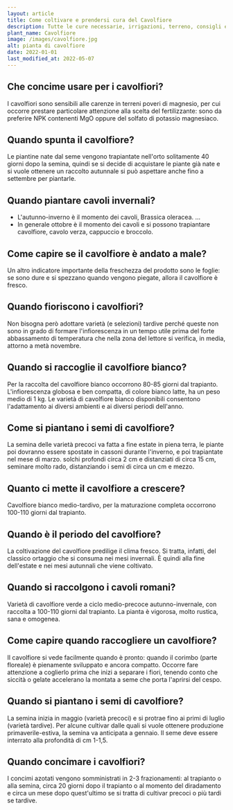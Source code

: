 ```yaml
---
layout: article
title: Come coltivare e prendersi cura del Cavolfiore
description: Tutte le cure necessarie, irrigazioni, terreno, consigli e molto altro sulla coltivazione del Cavolfiore
plant_name: Cavolfiore
image: /images/cavolfiore.jpg
alt: pianta di cavolfiore
date: 2022-01-01
last_modified_at: 2022-05-07
---
```


## Che concime usare per i cavolfiori?

I cavolfiori sono sensibili alle carenze in terreni poveri di magnesio, per cui occorre prestare particolare attenzione alla scelta del fertilizzante: sono da preferire NPK contenenti MgO oppure del solfato di potassio magnesiaco.

## Quando spunta il cavolfiore?

Le piantine nate dal seme vengono trapiantate nell'orto solitamente 40 giorni dopo la semina, quindi se si decide di acquistare le piante già nate e si vuole ottenere un raccolto autunnale si può aspettare anche fino a settembre per piantarle.

## Quando piantare cavoli invernali?

- L'autunno-inverno è il momento dei cavoli, Brassica oleracea. ...
- In generale ottobre è il momento dei cavoli e si possono trapiantare cavolfiore, cavolo verza, cappuccio e broccolo.

## Come capire se il cavolfiore è andato a male?

 Un altro indicatore importante della freschezza del prodotto sono le foglie: se sono dure e si spezzano quando vengono piegate, allora il cavolfiore è fresco.

## Quando fioriscono i cavolfiori?

Non bisogna però adottare varietà (e selezioni) tardive perché queste non sono in grado di formare l'infiorescenza in un tempo utile prima del forte abbassamento di temperatura che nella zona del lettore si verifica, in media, attorno a metà novembre.

## Quando si raccoglie il cavolfiore bianco?

Per la raccolta del cavolfiore bianco occorrono 80-85 giorni dal trapianto. L'infiorescenza globosa e ben compatta, di colore bianco latte, ha un peso medio di 1 kg. Le varietà di cavolfiore bianco disponibili consentono l'adattamento ai diversi ambienti e ai diversi periodi dell'anno.

## Come si piantano i semi di cavolfiore?

 La semina delle varietà precoci va fatta a fine estate in piena terra, le piante poi dovranno essere spostate in cassoni durante l'inverno, e poi trapiantate nel mese di marzo. solchi profondi circa 2 cm e distanziati di circa 15 cm, seminare molto rado, distanziando i semi di circa un cm e mezzo.

## Quanto ci mette il cavolfiore a crescere?

Cavolfiore bianco medio-tardivo, per la maturazione completa occorrono 100-110 giorni dal trapianto.

## Quando è il periodo del cavolfiore?

 La coltivazione del cavolfiore predilige il clima fresco. Si tratta, infatti, del classico ortaggio che si consuma nei mesi invernali. È quindi alla fine dell'estate e nei mesi autunnali che viene coltivato.

## Quando si raccolgono i cavoli romani?

Varietà di cavolfiore verde a ciclo medio-precoce autunno-invernale, con raccolta a 100-110 giorni dal trapianto. La pianta è vigorosa, molto rustica, sana e omogenea.

## Come capire quando raccogliere un cavolfiore?

Il cavolfiore si vede facilmente quando è pronto: quando il corimbo (parte floreale) è pienamente sviluppato e ancora compatto. Occorre fare attenzione a coglierlo prima che inizi a separare i fiori, tenendo conto che siccità o gelate accelerano la montata a seme che porta l'aprirsi del cespo.

## Quando si piantano i semi di cavolfiore?

La semina inizia in maggio (varietà precoci) e si protrae fino ai primi di luglio (varietà tardive). Per alcune cultivar dalle quali si vuole ottenere produzione primaverile-estiva, la semina va anticipata a gennaio. Il seme deve essere interrato alla profondità di cm 1-1,5.

## Quando concimare i cavolfiori?

I concimi azotati vengono somministrati in 2-3 frazionamenti: al trapianto o alla semina, circa 20 giorni dopo il trapianto o al momento del diradamento e circa un mese dopo quest'ultimo se si tratta di cultivar precoci o più tardi se tardive.

